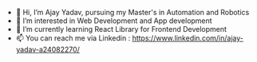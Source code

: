 - 👋 Hi, I’m Ajay Yadav, pursuing my Master's in Automation and Robotics
- 👀 I’m interested in Web Development and App development
- 🌱 I’m currently learning React Library for Frontend Development
- 📫 You can reach me via Linkedin : https://www.linkedin.com/in/ajay-yadav-a24082270/

<!---
no0b2no0b/no0b2no0b is a ✨ special ✨ repository because its `README.md` (this file) appears on your GitHub profile.
You can click the Preview link to take a look at your changes.
--->
